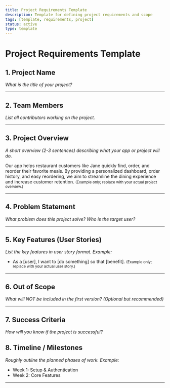 ```yaml
---
title: Project Requirements Template
description: Template for defining project requirements and scope
tags: [template, requirements, project]
status: active
type: template
---
```


# Project Requirements Template

## 1. Project Name  
_What is the title of your project?_

---

## 2. Team Members  
_List all contributors working on the project._

---

## 3. Project Overview  
_A short overview (2-3 sentences) describing what your app or project will do._

Our app helps restaurant customers like Jane quickly find, order, and reorder their favorite meals. By providing a personalized dashboard, order history, and easy reordering, we aim to streamline the dining experience and increase customer retention.
<small>(Example only; replace with your actual project overview.)</small>

---

## 4. Problem Statement  
_What problem does this project solve? Who is the target user?_

---

## 5. Key Features (User Stories)  
_List the key features in user story format. Example:_  
- As a [user], I want to [do something] so that [benefit].
  <small>(Example only; replace with your actual user story.)</small>

---

## 6. Out of Scope  
_What will NOT be included in the first version? (Optional but recommended)_

---

## 7. Success Criteria  
_How will you know if the project is successful?_

## 8. Timeline / Milestones  
_Roughly outline the planned phases of work. Example:_  
- Week 1: Setup & Authentication  
- Week 2: Core Features

---
